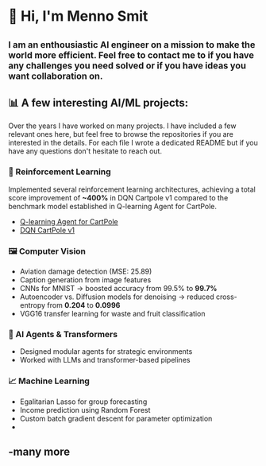 # 👋 Hi, I'm Menno Smit
<sub>I am an enthousiastic AI engineer on a mission to make the world more efficient. Feel free to 
contact me to if you have any challenges you need solved or if you have ideas you want 
collaboration on.
---
## 📊 A few interesting AI/ML projects:
Over the years I have worked on many projects. I have included a few relevant ones here, but feel 
free to browse the repositories if you are interested in the details. For each file I wrote a 
dedicated README but if you have any questions don't hesitate to reach out.

### 🤖 Reinforcement Learning
Implemented several reinforcement learning architectures, achieving a total score improvement of **~400%** in DQN Cartpole v1 compared to the benchmark model established in Q-learning Agent for CartPole.
- [Q-learning Agent for CartPole](https://github.com/mennosmit-dev/AI-Engineer-Certificate/blob/main/03_Deep_Learning_with_Keras_and_TensorFlow/q_learning_agent_cartpole.py)  
- [DQN CartPole v1](https://github.com/mennosmit-dev/AI-Engineer-Certificate/blob/main/03_Deep_Learning_with_Keras_and_TensorFlow/dqn_cartpolev1.py)

### 🖼️ Computer Vision
- Aviation damage detection (MSE: 25.89)  
- Caption generation from image features  
- CNNs for MNIST → boosted accuracy from 99.5% to **99.7%**  
- Autoencoder vs. Diffusion models for denoising → reduced cross-entropy from **0.204** to **0.0996**  
- VGG16 transfer learning for waste and fruit classification

### 🧠 AI Agents & Transformers
- Designed modular agents for strategic environments  
- Worked with LLMs and transformer-based pipelines

### 📈 Machine Learning
- Egalitarian Lasso for group forecasting  
- Income prediction using Random Forest  
- Custom batch gradient descent for parameter optimization
- 
-many more 
---


